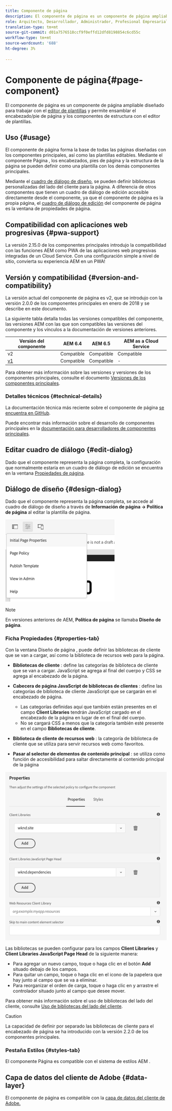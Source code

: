 ```yaml
---
title: Componente de página
description: El componente de página es un componente de página ampliable diseñado para trabajar con el editor de plantillas y permitir que el encabezado/pie de página y los componentes de estructura se ensamblen con el editor de plantillas.
role: Arquitecto, Desarrollador, Administrador, Profesional Empresarial
translation-type: tm+mt
source-git-commit: d01a7576518ccf9f0effd12dfd8198854c6cd55c
workflow-type: tm+mt
source-wordcount: '688'
ht-degree: 3%

---
```



# Componente de página{#page-component}

El componente de página es un componente de página ampliable diseñado para trabajar con el [editor de plantillas](https://docs.adobe.com/content/help/en/experience-manager-cloud-service/sites/authoring/features/templates.html) y permite ensamblar el encabezado/pie de página y los componentes de estructura con el editor de plantillas.

## Uso {#usage}

El componente de página forma la base de todas las páginas diseñadas con los componentes principales, así como las plantillas editables. Mediante el componente Página , los encabezados, pies de página y la estructura de la página se pueden definir como una plantilla con los demás componentes principales.

Mediante el [cuadro de diálogo de diseño](#design-dialog), se pueden definir bibliotecas personalizadas del lado del cliente para la página. A diferencia de otros componentes que tienen un cuadro de diálogo de edición accesible directamente desde el componente, ya que el componente de página es la propia página, el [cuadro de diálogo de edición](#edit-dialog) del componente de página es la ventana de propiedades de página.

## Compatibilidad con aplicaciones web progresivas {#pwa-support}

La versión 2.15.0 de los componentes principales introdujo la compatibilidad con las funciones AEM como PWA de las aplicaciones web progresivas integradas de un Cloud Service. Con una configuración simple a nivel de sitio, convierta su experiencia AEM en un PWA!

## Versión y compatibilidad {#version-and-compatibility}

La versión actual del componente de página es v2, que se introdujo con la versión 2.0.0 de los componentes principales en enero de 2018 y se describe en este documento.

La siguiente tabla detalla todas las versiones compatibles del componente, las versiones AEM con las que son compatibles las versiones del componente y los vínculos a la documentación de versiones anteriores.

| Versión del componente | AEM 6.4 | AEM 6.5 | AEM as a Cloud Service |
|---|---|---|---|
| v2 | Compatible | Compatible | Compatible |
| [v1](v1/page-v1.md) | Compatible | Compatible | - |

Para obtener más información sobre las versiones y versiones de los componentes principales, consulte el documento [Versiones de los componentes principales](/help/versions.md).

### Detalles técnicos {#technical-details}

La documentación técnica más reciente sobre el componente de página [se encuentra en GitHub](https://adobe.com/go/aem_cmp_tech_page_v2).

Puede encontrar más información sobre el desarrollo de componentes principales en la [documentación para desarrolladores de componentes principales](/help/developing/overview.md).

## Editar cuadro de diálogo {#edit-dialog}

Dado que el componente representa la página completa, la configuración que normalmente estaría en un cuadro de diálogo de edición se encuentra en la ventana [Propiedades de página](https://docs.adobe.com/content/help/es-ES/experience-manager-cloud-service/sites/authoring/fundamentals/page-properties.html).

## Diálogo de diseño {#design-dialog}

Dado que el componente representa la página completa, se accede al cuadro de diálogo de diseño a través de **Información de página -> Política de página** al editar la plantilla de página.

![Política de la página](/help/assets/page-policy.png)

>[!NOTE]
>
>En versiones anteriores de AEM, **Política de página** se llamaba **Diseño de página**.

### Ficha Propiedades {#properties-tab}

Con la ventana Diseño de página , puede definir las bibliotecas de cliente que se van a cargar, así como la biblioteca de recursos web para la página.

* **Bibliotecas de cliente** : define las categorías de biblioteca de cliente que se van a cargar. JavaScript se agrega al final del cuerpo y CSS se agrega al encabezado de la página.
* **Cabecera de página JavaScript de bibliotecas de clientes** : define las categorías de biblioteca de cliente JavaScript que se cargarán en el encabezado de página.
   * Las categorías definidas aquí que también están presentes en el campo **Client Libraries** tendrán JavaScript cargado en el encabezado de la página en lugar de en el final del cuerpo.
   * No se cargará CSS a menos que la categoría también esté presente en el campo **Bibliotecas de cliente**.

* **Biblioteca de cliente de recursos web** : la categoría de biblioteca de cliente que se utiliza para servir recursos web como favoritos.

* **Pasar al selector de elementos de contenido principal** : se utiliza como función de accesibilidad para saltar directamente al contenido principal de la página

![Cuadro de diálogo de diseño de componente de página](/help/assets/page-design.png)

Las bibliotecas se pueden configurar para los campos **Client Libraries** y **Client Libraries JavaScript Page Head** de la siguiente manera:

* Para agregar un nuevo campo, toque o haga clic en el botón **Add** situado debajo de los campos.
* Para quitar un campo, toque o haga clic en el icono de la papelera que hay junto al campo que se va a eliminar.
* Para reorganizar el orden de carga, toque o haga clic en y arrastre el controlador situado junto al campo que desee mover.

Para obtener más información sobre el uso de bibliotecas del lado del cliente, consulte [Uso de bibliotecas del lado del cliente](https://helpx.adobe.com/experience-manager/6-5/sites/developing/using/clientlibs.html).

>[!CAUTION]
>
>La capacidad de definir por separado las bibliotecas de cliente para el encabezado de página se ha introducido con la versión 2.2.0 de los componentes principales.

### Pestaña Estilos {#styles-tab}

El componente Página es compatible con el sistema de estilos AEM [](/help/get-started/authoring.md#component-styling).

## Capa de datos del cliente de Adobe {#data-layer}

El componente de página es compatible con la [capa de datos del cliente de Adobe.](/help/developing/data-layer/overview.md)
